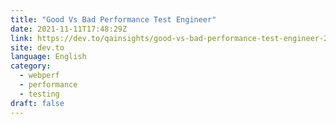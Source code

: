 ```yaml
---
title: "Good Vs Bad Performance Test Engineer"
date: 2021-11-11T17:48:29Z
link: https://dev.to/qainsights/good-vs-bad-performance-test-engineer-2fj9?utm_medium=RSS&utm_source=news.12bit.vn
site: dev.to
language: English
category:
  - webperf
  - performance
  - testing
draft: false
---
```

